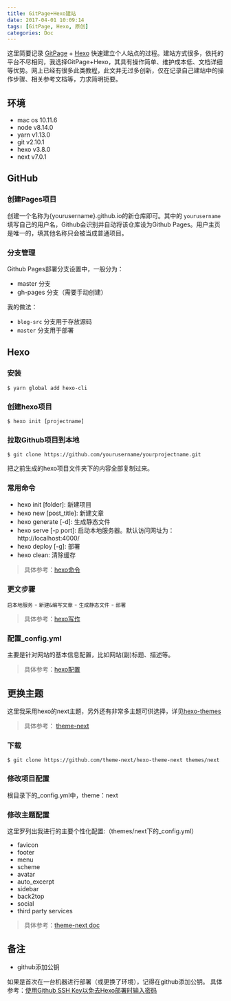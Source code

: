 ```yaml
---
title: GitPage+Hexo建站
date: 2017-04-01 10:09:14
tags: [GitPage, Hexo, 原创]
categories: Doc
---
```


这里简要记录 [GitPage](https://pages.github.com/) + [Hexo](https://hexo.io/zh-cn/) 快速建立个人站点的过程。建站方式很多，依托的平台不尽相同，我选择GitPage+Hexo，其具有操作简单、维护成本低、文档详细等优势。网上已经有很多此类教程，此文并无过多创新，仅在记录自己建站中的操作步骤、相关参考文档等，力求简明扼要。

## 环境

- mac os 10.11.6
- node v8.14.0
- yarn v1.13.0
- git v2.10.1
- hexo v3.8.0
- next v7.0.1

## GitHub

### 创建Pages项目
创建一个名称为{yourusername}.github.io的新仓库即可。其中的 `yourusername` 填写自己的用户名，Github会识别并自动将该仓库设为Github Pages。用户主页是唯一的，填其他名称只会被当成普通项目。

### 分支管理

Github Pages部署分支设置中，一般分为：

- master 分支
- gh-pages 分支（需要手动创建）

我的做法：

- `blog-src` 分支用于存放源码
- `master` 分支用于部署

## Hexo

### 安装

```
$ yarn global add hexo-cli
```

### 创建hexo项目

```
$ hexo init [projectname]
```

### 拉取Github项目到本地

```
$ git clone https://github.com/yourusername/yourprojectname.git
```
把之前生成的hexo项目文件夹下的内容全部复制过来。

### 常用命令

- hexo init [folder]: 新建项目
- hexo new [post_title]: 新建文章
- hexo generate [-d]: 生成静态文件
- hexo serve [-p port]: 启动本地服务器。默认访问网址为： http://localhost:4000/
- hexo deploy [-g]: 部署
- hexo clean: 清除缓存

> 具体参考：[hexo命令](https://hexo.io/zh-cn/docs/commands.html)

### 更文步骤

`启本地服务` - `新建&编写文章` - `生成静态文件` - `部署`

> 具体参考：[hexo写作](https://hexo.io/zh-cn/docs/writing.html)

### 配置_config.yml

主要是针对网站的基本信息配置，比如网站(副)标题、描述等。

> 具体参考：[hexo配置](https://hexo.io/zh-cn/docs/configuration)

## 更换主题

这里我采用hexo的next主题，另外还有非常多主题可供选择，详见[hexo-themes](https://hexo.io/themes/index.html)


> 具体参考： [theme-next](https://theme-next.org/)

### 下载

```
$ git clone https://github.com/theme-next/hexo-theme-next themes/next
```
### 修改项目配置

根目录下的_config.yml中，theme：next

### 修改主题配置

这里罗列出我进行的主要个性化配置:（themes/next下的_config.yml）

- favicon
- footer
- menu
- scheme
- avatar
- auto_excerpt
- sidebar
- back2top
- social
- third party services

> 具体参考：[theme-next doc](https://theme-next.org/docs/)

## 备注

- github添加公钥

如果是首次在一台机器进行部署（或更换了环境），记得在github添加公钥。
具体参考：[使用Github SSH Key以免去Hexo部署时输入密码](https://xuanwo.io/2015/02/07/generate-a-ssh-key/)
